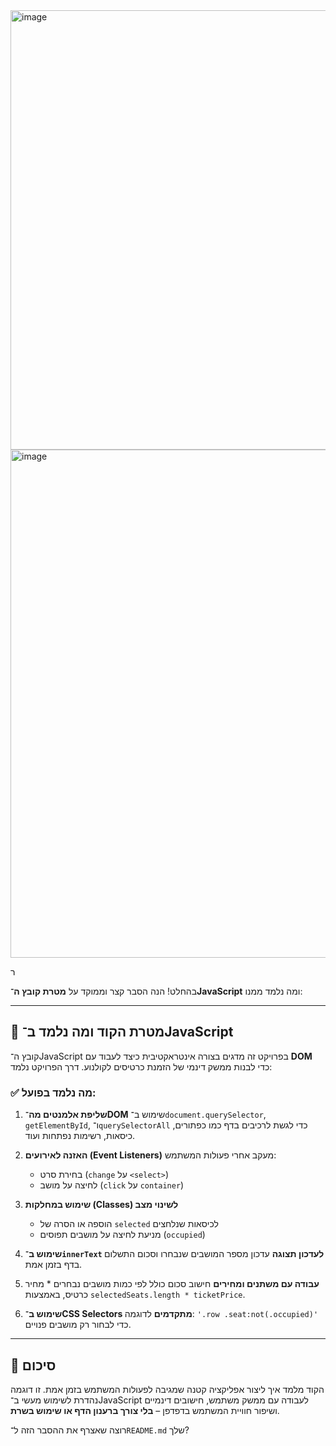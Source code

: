 




<img width="653" height="703" alt="image" src="https://github.com/user-attachments/assets/75e0a8cc-9d64-4bba-a2cb-8b409012e005" />




<img width="654" height="813" alt="image" src="https://github.com/user-attachments/assets/ad4e11dc-b5df-4112-a17b-8129dd1269c6" />



ר

בהחלט! הנה הסבר קצר וממוקד על **מטרת קובץ ה־JavaScript** ומה נלמד ממנו:

---

## 🎯 מטרת הקוד ומה נלמד ב־JavaScript

קובץ ה־JavaScript בפרויקט זה מדגים בצורה אינטראקטיבית כיצד לעבוד עם **DOM** כדי לבנות ממשק דינמי של הזמנת כרטיסים לקולנוע. דרך הפרויקט נלמד:

### ✅ מה נלמד בפועל:

1. **שליפת אלמנטים מה־DOM**
   שימוש ב־`document.querySelector`, `getElementById`, ו־`querySelectorAll` כדי לגשת לרכיבים בדף כמו כפתורים, כיסאות, רשימות נפתחות ועוד.

2. **האזנה לאירועים (Event Listeners)**
   מעקב אחרי פעולות המשתמש:

   * בחירת סרט (`change` על `<select>`)
   * לחיצה על מושב (`click` על `container`)

3. **שימוש במחלקות (Classes) לשינוי מצב**

   * הוספה או הסרה של `selected` לכיסאות שנלחצים
   * מניעת לחיצה על מושבים תפוסים (`occupied`)

4. **שימוש ב־`innerText` לעדכון תצוגה**
   עדכון מספר המושבים שנבחרו וסכום התשלום בדף בזמן אמת.

5. **עבודה עם משתנים ומחירים**
   חישוב סכום כולל לפי כמות מושבים נבחרים \* מחיר כרטיס, באמצעות `selectedSeats.length * ticketPrice`.

6. **שימוש ב־CSS Selectors מתקדמים**
   לדוגמה: `'.row .seat:not(.occupied)'` כדי לבחור רק מושבים פנויים.

---

## 🧠 סיכום

הקוד מלמד איך ליצור אפליקציה קטנה שמגיבה לפעולות המשתמש בזמן אמת. זו דוגמה נהדרת לשימוש מעשי ב־JavaScript לעבודה עם ממשק משתמש, חישובים דינמיים ושיפור חוויית המשתמש בדפדפן – **בלי צורך ברענון הדף או שימוש בשרת**.

רוצה שאצרף את ההסבר הזה ל־`README.md` שלך?
